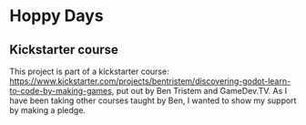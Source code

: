# Hoppy Days

## Kickstarter course
This project is part of a kickstarter course:
https://www.kickstarter.com/projects/bentristem/discovering-godot-learn-to-code-by-making-games,
put out by Ben Tristem and GameDev.TV. As I have been taking other courses
taught by Ben, I wanted to show my support by making a pledge.
